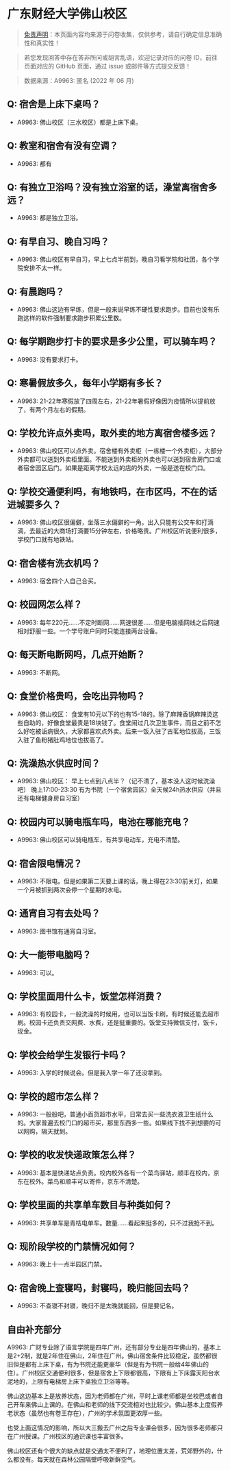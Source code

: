 # 广东财经大学佛山校区

> [免责声明](https://colleges.chat/#_3)：本页面内容均来源于问卷收集，仅供参考，请自行确定信息准确性和真实性！

> 若您发现回答中存在答非所问或胡言乱语，欢迎记录对应的问卷 ID，前往页面对应的 GitHub 页面，通过 issue 或邮件等方式提交反馈！

> 数据来源：A9963: 匿名 (2022 年 06 月)

## Q: 宿舍是上床下桌吗？

- A9963: 佛山校区（三水校区）都是上床下桌。

## Q: 教室和宿舍有没有空调？

- A9963: 都有

## Q: 有独立卫浴吗？没有独立浴室的话，澡堂离宿舍多远？

- A9963: 都是独立卫浴。

## Q: 有早自习、晚自习吗？

- A9963: 佛山校区有早自习，早上七点半前到，晚自习看学院和社团，各个学院安排不太一样。

## Q: 有晨跑吗？

- A9963: 佛山这边有早练，但是一般来说早练不硬性要求跑步。目前也没有乐跑这样的软件强制要求跑步积累公里数。

## Q: 每学期跑步打卡的要求是多少公里，可以骑车吗？

- A9963: 没有要求打卡。

## Q: 寒暑假放多久，每年小学期有多长？

- A9963: 21-22年寒假放了四周左右，21-22年暑假好像因为疫情所以提前放了，有两个月左右的假期。

## Q: 学校允许点外卖吗，取外卖的地方离宿舍楼多远？

- A9963: 佛山校区可以点外卖。宿舍楼有外卖柜（一栋楼一个外卖柜），大部分外卖都可以送到外卖柜里面。不能送到外卖柜的外卖也可以送到宿舍房门口或者宿舍园区后门。如果是距离学校太远的店的外卖，一般是送在校门口。

## Q: 学校交通便利吗，有地铁吗，在市区吗，不在的话进城要多久？

- A9963: 佛山校区很偏僻，坐落三水偏僻的一角。出入只能有公交车和打滴滴，去最近的大商场打滴要15分钟左右，价格略贵。广州校区听说便利很多，学校门口就有地铁站。

## Q: 宿舍楼有洗衣机吗？

- A9963: 宿舍四个人自己合买。

## Q: 校园网怎么样？

- A9963: 每年220元……不定时断网……网速很差……但是电脑插网线之后网速相对舒服一些。一个学号账户同时只能连接两台设备。

## Q: 每天断电断网吗，几点开始断？

- A9963: 不断网。

## Q: 食堂价格贵吗，会吃出异物吗？

- A9963: 佛山校区：
食堂有10元以下的也有15-18的。除了麻辣香锅麻辣烫这些自助的，好像食堂最贵是18块钱了。食堂闹过几次卫生事件，而且之前不怎么好吃被诟病很久，大家都喜欢点外卖。后来一饭入驻了古茗地位拔高，三饭入驻了鱼粉猪肚鸡地位也拔高了。

## Q: 洗澡热水供应时间？

- A9963: 佛山校区：
早上七点到八点半？（记不清了，基本没人这时候洗澡吧）
晚上17:00-23:30
有为书院（一个宿舍园区）全天候24h热水供应（并且还有电梯健身房自习室）

## Q: 校园内可以骑电瓶车吗，电池在哪能充电？

- A9963: 佛山校区可以骑电瓶车，有共享电动车，充电不清楚。

## Q: 宿舍限电情况？

- A9963: 不限电。但是如果第二天要上课的话，晚上得在23:30前关灯，如果一个月被抓到两次会停一个星期的水电。

## Q: 通宵自习有去处吗？

- A9963: 图书馆有通宵自习室。

## Q: 大一能带电脑吗？

- A9963: 可以。

## Q: 学校里面用什么卡，饭堂怎样消费？

- A9963: 有校园卡，一般洗澡的时候用，也可以当饭卡刷，有时候还能去超市刷。校园卡还负责交网费、水费，还是挺重要的。饭堂支持微信支付，饭卡，现金。

## Q: 学校会给学生发银行卡吗？

- A9963: 入学的时候说会。但是我入学一年了还没拿到。

## Q: 学校的超市怎么样？

- A9963: 一般般吧，普通小百货超市水平，日常去买一些洗衣液卫生纸什么的。大家普遍去校门口的超市买，那里东西多一些。如果线下找不到想要的可以网购，隔天就到。

## Q: 学校的收发快递政策怎么样？

- A9963: 基本是快递站点负责。校内校外各有一个菜鸟驿站，顺丰在校内，京东在校外。菜鸟和顺丰可以寄件，京东不清楚。

## Q: 学校里面的共享单车数目与种类如何？

- A9963: 共享单车是青桔电单车。数量……看起来挺多的，只不过我抢不到。

## Q: 现阶段学校的门禁情况如何？

- A9963: 晚上十一点半园区门禁。

## Q: 宿舍晚上查寝吗，封寝吗，晚归能回去吗？

- A9963: 不查寝不封寝，晚归不是太晚就能回，但是要记名。

## 自由补充部分

A9963: 广财专业除了语言学院是四年广州，还有部分专业是四年佛山的，基本上是2+2制，就是2年住在佛山，2年住在广州。佛山宿舍条件比较稳定，虽然都很旧但是都有上床下桌，有为书院还能更豪华（但是有为书院一般给4年佛山的住）。广州校区交通便利很多，但是宿舍上下限都很高，下限有上下床露天阳台水泥地的，上限有电梯房上床下桌独立卫浴等等。

佛山这边基本上是放养状态，因为老师都在广州，平时上课老师都是坐校巴或者自己开车来佛山上课的。在佛山和老师的线下交流相对也比较少。佛山基本上度假养老状态（虽然也有卷王存在），广州的学术氛围更浓厚一些。

也受上面这情况的影响，所以大三搬去广州之后专业课会很多，因为很多老师都只在广州授课。广州校区的通识课也丰富很多。

佛山校区还有个很大的缺点就是交通太不便利了，地理位置太差，荒郊野外的，什么都没有。每天就在森林公园隔壁呼吸新鲜空气。